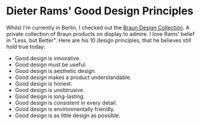 # Dieter Rams' Good Design Principles

Whilst I'm currently in Berlin, I checked out the [Braun Design Collection](http://www.braundesignsammlung.de/). A private collection of Braun products on display to admire. I love Rams' belief in "Less, but Better". Here are his 10 design principles, that he believes still hold true today:

- Good design is innovative.
- Good design must be useful.
- Good design is aesthetic design.
- Good design makes a product understandable.
- Good design is honest.
- Good design is unobtrusive.
- Good design is long-lasting.
- Good design is consistent in every detail.
- Good design is environmentally friendly.
- Good design is as little design as possible.
